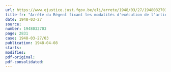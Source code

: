 ```yaml
---
url: https://www.ejustice.just.fgov.be/eli/arrete/1948/03/27/1948032703/justel
title-fr: "Arrêté du Régent fixant les modalités d'exécution de l'article 19 de la loi du 26 février 1947, organisant le statut des prisonniers politiques et de leurs ayants droit"
date: 1948-03-27
source:
number: 1948032703
page: 2831
case: 1948-03-27/03
publication: 1948-04-08
starts:
modifies:
pdf-original:
pdf-consolidated:
---
```


